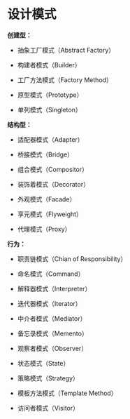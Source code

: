 # 设计模式


**创建型：**

* 抽象工厂模式（Abstract Factory）

* 构建者模式（Builder）

* 工厂方法模式（Factory Method）

* 原型模式（Prototype）

* 单列模式（Singleton）

**结构型：**

* 适配器模式（Adapter）

* 桥接模式（Bridge）

* 组合模式（Compositor）

* 装饰着模式（Decorator）

* 外观模式（Facade）

* 享元模式（Flyweight）

* 代理模式（Proxy）

**行为：**

* 职责链模式（Chian of Responsibility）

* 命名模式（Command）

* 解释器模式（Interpreter）

* 迭代器模式（Iterator）

* 中介者模式（Mediator）

* 备忘录模式（Memento）

* 观察者模式（Observer）

* 状态模式（State）

* 策略模式（Strategy）

* 模板方法模式（Template Method）

* 访问者模式（Visitor）
